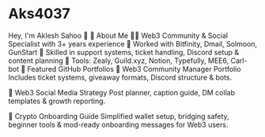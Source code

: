 # Aks4037
Hey, I'm Aklesh Sahoo 👋
💼 About Me
🧑‍💻 Web3 Community & Social Specialist with 3+ years experience
🚀 Worked with Bitfinity, Dmail, Solmoon, GunStart
🎯 Skilled in support systems, ticket handling, Discord setup & content planning
🔧 Tools: Zealy, Guild.xyz, Notion, Typefully, MEE6, Carl-bot
📂 Featured GitHub Portfolios
🔹 Web3 Community Manager Portfolio
Includes ticket systems, giveaway formats, Discord structure & bots.

🔹 Web3 Social Media Strategy
Post planner, caption guide, DM collab templates & growth reporting.

🧠 Crypto Onboarding Guide
Simplified wallet setup, bridging safety, beginner tools & mod-ready onboarding messages for Web3 users.
